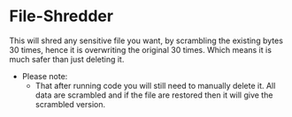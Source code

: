 # File-Shredder
This will shred any sensitive file you want, by scrambling the existing bytes 30 times, hence it is overwriting the original 30 times. Which means it is much safer than just deleting it.

- Please note:
  - That after running code you will still need to manually delete it. All data are scrambled and if the file are restored then it will give the scrambled version.
